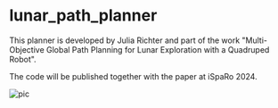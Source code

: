 # lunar_path_planner

This planner is developed by Julia Richter and part of the work "Multi-Objective Global Path Planning for Lunar Exploration with a Quadruped Robot".

The code will be published together with the paper at iSpaRo 2024. 

![pic](/pic/image.png "Screenshot of path analysis tool")
